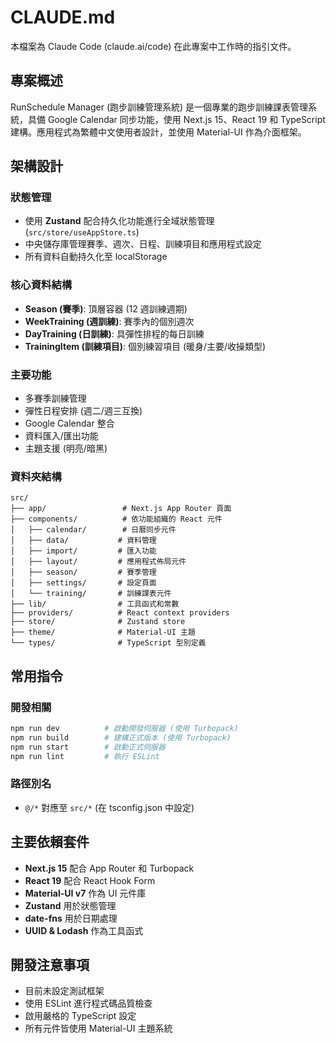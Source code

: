 # CLAUDE.md

本檔案為 Claude Code (claude.ai/code) 在此專案中工作時的指引文件。

## 專案概述

RunSchedule Manager (跑步訓練管理系統) 是一個專業的跑步訓練課表管理系統，具備 Google Calendar 同步功能，使用 Next.js 15、React 19 和 TypeScript 建構。應用程式為繁體中文使用者設計，並使用 Material-UI 作為介面框架。

## 架構設計

### 狀態管理
- 使用 **Zustand** 配合持久化功能進行全域狀態管理 (`src/store/useAppStore.ts`)
- 中央儲存庫管理賽季、週次、日程、訓練項目和應用程式設定
- 所有資料自動持久化至 localStorage

### 核心資料結構
- **Season (賽季)**: 頂層容器 (12 週訓練週期)
- **WeekTraining (週訓練)**: 賽季內的個別週次
- **DayTraining (日訓練)**: 具彈性排程的每日訓練
- **TrainingItem (訓練項目)**: 個別練習項目 (暖身/主要/收操類型)

### 主要功能
- 多賽季訓練管理
- 彈性日程安排 (週二/週三互換)
- Google Calendar 整合
- 資料匯入/匯出功能
- 主題支援 (明亮/暗黑)

### 資料夾結構
```
src/
├── app/                 # Next.js App Router 頁面
├── components/          # 依功能組織的 React 元件
│   ├── calendar/        # 日曆同步元件
│   ├── data/           # 資料管理
│   ├── import/         # 匯入功能
│   ├── layout/         # 應用程式佈局元件
│   ├── season/         # 賽季管理
│   ├── settings/       # 設定頁面
│   └── training/       # 訓練課表元件
├── lib/                # 工具函式和常數
├── providers/          # React context providers
├── store/              # Zustand store
├── theme/              # Material-UI 主題
└── types/              # TypeScript 型別定義
```

## 常用指令

### 開發相關
```bash
npm run dev          # 啟動開發伺服器 (使用 Turbopack)
npm run build        # 建構正式版本 (使用 Turbopack)
npm run start        # 啟動正式伺服器
npm run lint         # 執行 ESLint
```

### 路徑別名
- `@/*` 對應至 `src/*` (在 tsconfig.json 中設定)

## 主要依賴套件
- **Next.js 15** 配合 App Router 和 Turbopack
- **React 19** 配合 React Hook Form
- **Material-UI v7** 作為 UI 元件庫
- **Zustand** 用於狀態管理
- **date-fns** 用於日期處理
- **UUID & Lodash** 作為工具函式

## 開發注意事項
- 目前未設定測試框架
- 使用 ESLint 進行程式碼品質檢查
- 啟用嚴格的 TypeScript 設定
- 所有元件皆使用 Material-UI 主題系統